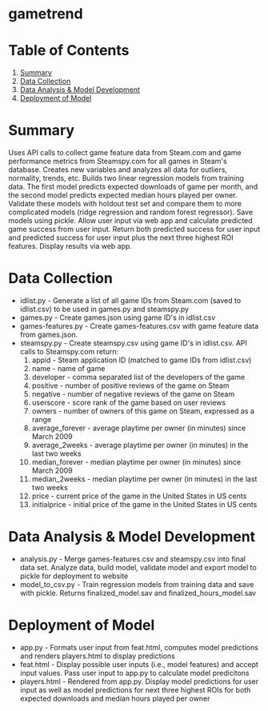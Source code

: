 # gametrend

# Table of Contents

1. [Summary](#summary)
2. [Data Collection](#datacollection)
3. [Data Analysis & Model Development](#analysis)
4. [Deployment of Model](#deploy)

# Summary<a id='summary'></a>

Uses API calls to collect game feature data from Steam.com and game performance metrics from Steamspy.com for all games in Steam's database. Creates new variables and analyzes all data for outliers, normality, trends, etc. Builds two linear regression models from training data. The first model predicts expected downloads of game per month, and the second model predicts expected median hours played per owner. Validate these models with holdout test set and compare them to more complicated models (ridge regression and random forest regressor). Save models using pickle. Allow user input via web app and calculate predicted game success from user input. Return both predicted success for user input and predicted success for user input plus the next three highest ROI features. Display results via web app.

# Data Collection<a id='datacollection'></a>

* idlist.py - Generate a list of all game IDs from Steam.com (saved to idlist.csv) to be used in games.py and steamspy.py
* games.py - Create games.json using game ID's in idlist.csv
* games-features.py - Create games-features.csv with game feature data from games.json.
* steamspy.py - Create steamspy.csv using game ID's in idlist.csv. API calls to Steamspy.com return:
    1) appid - Steam application ID (matched to game IDs from idlist.csv)
    2) name - name of game
    3) developer - comma separated list of the developers of the game
    4) positive - number of positive reviews of the game on Steam
    5) negative - number of negative reviews of the game on Steam
    6) userscore - score rank of the game based on user reviews
    7) owners - number of owners of this game on Steam, expressed as a range
    8) average_forever - average playtime per owner (in minutes) since March 2009
    9) average_2weeks - average playtime per owner (in minutes) in the last two weeks
    10) median_forever - median playtime per owner (in minutes) since March 2009
    11) median_2weeks - median playtime per owner (in minutes) in the last two weeks
    12) price - current price of the game in the United States in US cents
    13) initialprice - initial price of the game in the United States in US cents

# Data Analysis & Model Development<a id='analysis'></a>

* analysis.py - Merge games-features.csv and steamspy.csv into final data set. Analyze data, build model, validate model and export model to pickle for deployment to website
* model_to_csv.py - Train regression models from training data and save with pickle. Returns finalized_model.sav and finalized_hours_model.sav

# Deployment of Model<a id='deploy'></a>

* app.py - Formats user input from feat.html, computes model predictions and renders players.html to display predictions
* feat.html - Display possible user inputs (i.e., model features) and accept input values. Pass user input to app.py to calculate model predicitons
* players.html - Rendered from app.py. Display model predictions for user input as well as model predictions for next three highest ROIs for both expected downloads and median hours played per owner
